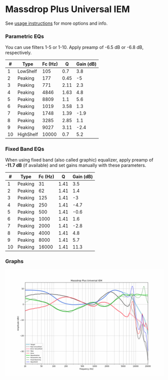 # Massdrop Plus Universal IEM
See [usage instructions](https://github.com/jaakkopasanen/AutoEq#usage) for more options and info.

### Parametric EQs
You can use filters 1-5 or 1-10. Apply preamp of -6.5 dB or -6.8 dB, respectively.

|   # | Type      |   Fc (Hz) |    Q |   Gain (dB) |
|-----|-----------|-----------|------|-------------|
|   1 | LowShelf  |       105 | 0.7  |         3.8 |
|   2 | Peaking   |       177 | 0.45 |        -5   |
|   3 | Peaking   |       771 | 2.11 |         2.3 |
|   4 | Peaking   |      4846 | 1.63 |         4.8 |
|   5 | Peaking   |      8809 | 1.1  |         5.6 |
|   6 | Peaking   |      1019 | 3.58 |         1.3 |
|   7 | Peaking   |      1748 | 1.39 |        -1.9 |
|   8 | Peaking   |      3285 | 2.85 |         1.1 |
|   9 | Peaking   |      9027 | 3.11 |        -2.4 |
|  10 | HighShelf |     10000 | 0.7  |         5.2 |

### Fixed Band EQs
When using fixed band (also called graphic) equalizer, apply preamp of **-11.7 dB** (if available) and set gains manually with these parameters.

|   # | Type    |   Fc (Hz) |    Q |   Gain (dB) |
|-----|---------|-----------|------|-------------|
|   1 | Peaking |        31 | 1.41 |         3.5 |
|   2 | Peaking |        62 | 1.41 |         1.4 |
|   3 | Peaking |       125 | 1.41 |        -3   |
|   4 | Peaking |       250 | 1.41 |        -4.7 |
|   5 | Peaking |       500 | 1.41 |        -0.6 |
|   6 | Peaking |      1000 | 1.41 |         1.6 |
|   7 | Peaking |      2000 | 1.41 |        -2.8 |
|   8 | Peaking |      4000 | 1.41 |         4.8 |
|   9 | Peaking |      8000 | 1.41 |         5.7 |
|  10 | Peaking |     16000 | 1.41 |        11.3 |

### Graphs
![](./Massdrop%20Plus%20Universal%20IEM.png)
